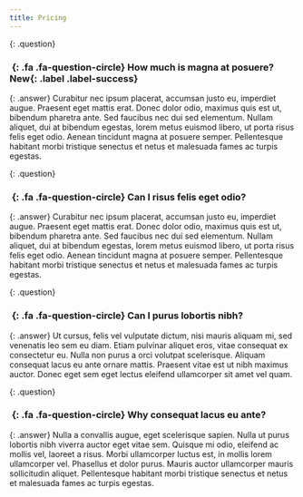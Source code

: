 ```yaml
---
title: Pricing
---
```


{: .question}
### *&nbsp;*{: .fa .fa-question-circle} How much is magna at posuere? **New**{: .label .label-success}

{: .answer}
Curabitur nec ipsum placerat, accumsan justo eu, imperdiet augue. Praesent eget mattis erat.
Donec dolor odio, maximus quis est ut, bibendum pharetra ante. Sed faucibus nec dui sed elementum.
Nullam aliquet, dui at bibendum egestas, lorem metus euismod libero, ut porta risus felis eget odio.
Aenean tincidunt magna at posuere semper.
Pellentesque habitant morbi tristique senectus et netus et malesuada fames ac turpis egestas.


{: .question}
### *&nbsp;*{: .fa .fa-question-circle} Can I risus felis eget odio?

{: .answer}
Curabitur nec ipsum placerat, accumsan justo eu, imperdiet augue. Praesent eget mattis erat.
Donec dolor odio, maximus quis est ut, bibendum pharetra ante. Sed faucibus nec dui sed elementum.
Nullam aliquet, dui at bibendum egestas, lorem metus euismod libero, ut porta risus felis eget odio.
Aenean tincidunt magna at posuere semper.
Pellentesque habitant morbi tristique senectus et netus et malesuada fames ac turpis egestas.


{: .question}
### *&nbsp;*{: .fa .fa-question-circle} Can I purus lobortis nibh?

{: .answer}
Ut cursus, felis vel vulputate dictum, nisi mauris aliquam mi, sed venenatis leo sem eu diam.
Etiam pulvinar aliquet eros, vitae consequat ex consectetur eu. Nulla non purus a orci volutpat scelerisque.
Aliquam consequat lacus eu ante ornare mattis. Praesent vitae est ut nibh maximus auctor.
Donec eget sem eget lectus eleifend ullamcorper sit amet vel quam.


{: .question}
### *&nbsp;*{: .fa .fa-question-circle} Why consequat lacus eu ante?

{: .answer}
Nulla a convallis augue, eget scelerisque sapien. Nulla ut purus lobortis nibh viverra auctor eget vitae sem.
Quisque mi odio, eleifend ac mollis vel, laoreet a risus. Morbi ullamcorper luctus est, in mollis lorem ullamcorper vel.
Phasellus et dolor purus. Mauris auctor ullamcorper mauris sollicitudin aliquet.
Pellentesque habitant morbi tristique senectus et netus et malesuada fames ac turpis egestas.
